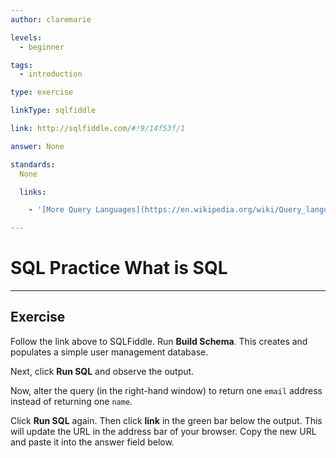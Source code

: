 ```yaml
---
author: claremarie

levels:
  - beginner

tags:
  - introduction

type: exercise

linkType: sqlfiddle

link: http://sqlfiddle.com/#!9/14f53f/1

answer: None

standards:
  None

  links:

    - '[More Query Languages](https://en.wikipedia.org/wiki/Query_language){website}'

---
```

# SQL Practice What is SQL

---
## Exercise

Follow the link above to SQLFiddle. Run **Build Schema**. This creates and populates a simple user management database.

Next, click **Run SQL** and observe the output.

Now, alter the query (in the right-hand window) to return one `email` address instead of returning one `name`.

Click **Run SQL** again. Then click **link** in the green bar below the output. This will update the URL in the address bar of your browser. Copy the new URL and paste it into the answer field below.
